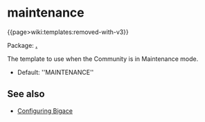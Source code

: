 # maintenance

{{page>wiki:templates:removed-with-v3}}

Package: **[.](.)**

The template to use when the Community is in Maintenance mode.


*  Default: ''MAINTENANCE'' 

## See also


*  [Configuring Bigace](bigace/manual/configurations)


